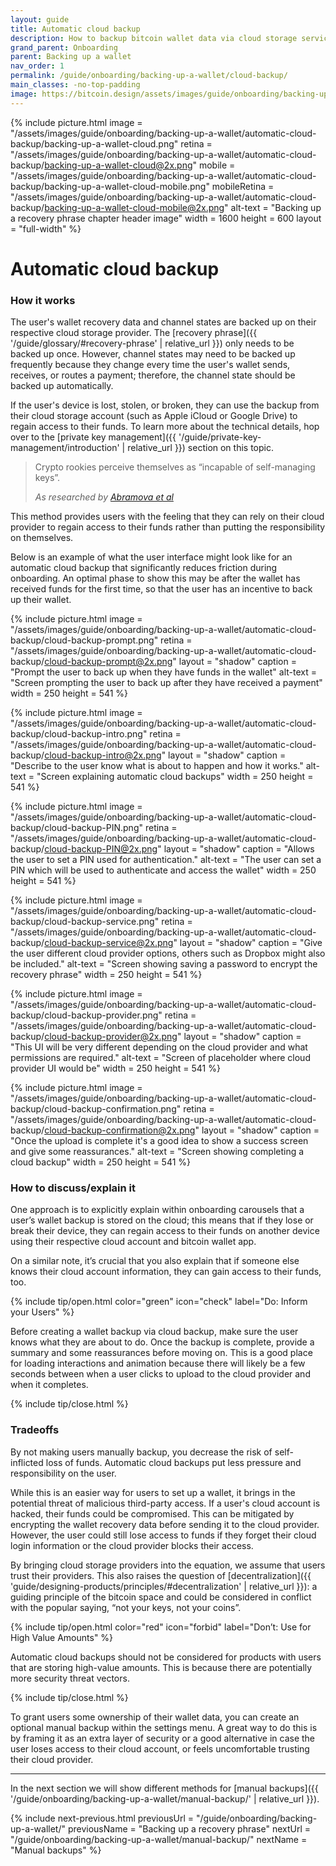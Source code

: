 ```yaml
---
layout: guide
title: Automatic cloud backup
description: How to backup bitcoin wallet data via cloud storage service providers.
grand_parent: Onboarding
parent: Backing up a wallet
nav_order: 1
permalink: /guide/onboarding/backing-up-a-wallet/cloud-backup/
main_classes: -no-top-padding
image: https://bitcoin.design/assets/images/guide/onboarding/backing-up-a-wallet/automatic-cloud-backup/backing-up-a-wallet-cloud-preview.png
---
```


<!--

Editor's notes

This chapter covers backing up wallet data via a cloud provider.

Illustration sources
- https://www.figma.com/file/q9EgLqOKcIVc0Cq7khtpNm/Onboarding-%3E-Backups?node-id=0%3A1
- https://www.figma.com/file/qr4P17z6WSPADm6oW0cKw2/?node-id=0%3A1

-->

{% include picture.html
image = "/assets/images/guide/onboarding/backing-up-a-wallet/automatic-cloud-backup/backing-up-a-wallet-cloud.png"
retina = "/assets/images/guide/onboarding/backing-up-a-wallet/automatic-cloud-backup/backing-up-a-wallet-cloud@2x.png"
mobile = "/assets/images/guide/onboarding/backing-up-a-wallet/automatic-cloud-backup/backing-up-a-wallet-cloud-mobile.png"
mobileRetina = "/assets/images/guide/onboarding/backing-up-a-wallet/automatic-cloud-backup/backing-up-a-wallet-cloud-mobile@2x.png"
alt-text = "Backing up a recovery phrase chapter header image"
width = 1600
height = 600
layout = "full-width"
%}

# Automatic cloud backup

### How it works

The user's wallet recovery data and channel states are backed up on their respective cloud storage provider. The [recovery phrase]({{ '/guide/glossary/#recovery-phrase' | relative_url }}) only needs to be backed up once. However, channel states may need to be backed up frequently because they change every time the user's wallet sends, receives, or routes a payment; therefore, the channel state should be backed up automatically.

If the user's device is lost, stolen, or broken, they can use the backup from their cloud storage account (such as Apple iCloud or Google Drive) to regain access to their funds. To learn more about the technical details, hop over to the [private key management]({{ '/guide/private-key-management/introduction' | relative_url }}) section on this topic.

> Crypto rookies perceive themselves as “incapable of self-managing keys”.
>
> <cite>As researched by <a href="https://voskart.de/pdf/u_in_crypto.pdf">Abramova et al</a></cite>

This method provides users with the feeling that they can rely on their cloud provider to regain access to their funds rather than putting the responsibility on themselves.

Below is an example of what the user interface might look like for an automatic cloud backup that significantly reduces friction during onboarding. An optimal phase to show this may be after the wallet has received funds for the first time, so that the user has an incentive to back up their wallet.

<div class="image-slide-gallery">

{% include picture.html
image = "/assets/images/guide/onboarding/backing-up-a-wallet/automatic-cloud-backup/cloud-backup-prompt.png"
retina = "/assets/images/guide/onboarding/backing-up-a-wallet/automatic-cloud-backup/cloud-backup-prompt@2x.png"
layout = "shadow"
caption = "Prompt the user to back up when they have funds in the wallet"
alt-text = "Screen prompting the user to back up after they have received a payment"
width = 250
height = 541
%}

{% include picture.html
   image = "/assets/images/guide/onboarding/backing-up-a-wallet/automatic-cloud-backup/cloud-backup-intro.png"
   retina = "/assets/images/guide/onboarding/backing-up-a-wallet/automatic-cloud-backup/cloud-backup-intro@2x.png"
   layout = "shadow"
   caption = "Describe to the user know what is about to happen and how it works."
   alt-text = "Screen explaining automatic cloud backups"
   width = 250
   height = 541
%}

{% include picture.html
     image = "/assets/images/guide/onboarding/backing-up-a-wallet/automatic-cloud-backup/cloud-backup-PIN.png"
   retina = "/assets/images/guide/onboarding/backing-up-a-wallet/automatic-cloud-backup/cloud-backup-PIN@2x.png"
   layout = "shadow"
   caption = "Allows the user to set a PIN used for authentication."
   alt-text = "The user can set a PIN which will be used to authenticate and access the wallet"
   width = 250
   height = 541
%}

{% include picture.html
     image = "/assets/images/guide/onboarding/backing-up-a-wallet/automatic-cloud-backup/cloud-backup-service.png"
   retina = "/assets/images/guide/onboarding/backing-up-a-wallet/automatic-cloud-backup/cloud-backup-service@2x.png"
   layout = "shadow"
   caption = "Give the user different cloud provider options, others such as Dropbox might also be included."
   alt-text = "Screen showing saving a password to encrypt the recovery phrase"
   width = 250
   height = 541
%}

{% include picture.html
     image = "/assets/images/guide/onboarding/backing-up-a-wallet/automatic-cloud-backup/cloud-backup-provider.png"
   retina = "/assets/images/guide/onboarding/backing-up-a-wallet/automatic-cloud-backup/cloud-backup-provider@2x.png"
   layout = "shadow"
   caption = "This UI will be very different depending on the cloud provider and what permissions are required."
   alt-text = "Screen of placeholder where cloud provider UI would be"
   width = 250
   height = 541
%}

{% include picture.html
   image = "/assets/images/guide/onboarding/backing-up-a-wallet/automatic-cloud-backup/cloud-backup-confirmation.png"
   retina = "/assets/images/guide/onboarding/backing-up-a-wallet/automatic-cloud-backup/cloud-backup-confirmation@2x.png"
   layout = "shadow"
   caption = "Once the upload is complete it's a good idea to show a success screen and give some reassurances."
   alt-text = "Screen showing completing a cloud backup"
   width = 250
   height = 541
%}

</div>

### How to discuss/explain it

One approach is to explicitly explain within onboarding carousels that a user’s wallet backup is stored on the cloud; this means that if they lose or break their device, they can regain access to their funds on another device using their respective cloud account and bitcoin wallet app.

On a similar note, it’s crucial that you also explain that if someone else knows their cloud account information, they can gain access to their funds, too.

{% include tip/open.html color="green" icon="check" label="Do: Inform your Users" %}

Before creating a wallet backup via cloud backup, make sure the user knows what they are about to do. Once the backup is complete, provide a summary and some reassurances before moving on. This is a good place for loading interactions and animation because there will likely be a few seconds between when a user clicks to upload to the cloud provider and when it completes.

{% include tip/close.html %}

### Tradeoffs

By not making users manually backup, you decrease the risk of self-inflicted loss of funds. Automatic cloud backups put less pressure and responsibility on the user.

While this is an easier way for users to set up a wallet, it brings in the potential threat of malicious third-party access. If a user's cloud account is hacked, their funds could be compromised. This can be mitigated by encrypting the wallet recovery data before sending it to the cloud provider. However, the user could still lose access to funds if they forget their cloud login information or the cloud provider blocks their access.

By bringing cloud storage providers into the equation, we assume that users trust their providers. This also raises the question of [decentralization]({{ 'guide/designing-products/principles/#decentralization' | relative_url }}): a guiding principle of the bitcoin space and could be considered in conflict with the popular saying, “not your keys, not your coins”.

{% include tip/open.html color="red" icon="forbid" label="Don’t: Use for High Value Amounts" %}

Automatic cloud backups should not be considered for products with users that are storing high-value amounts. This is because there are potentially more security threat vectors.

{% include tip/close.html %}

To grant users some ownership of their wallet data, you can create an optional manual backup within the settings menu. A great way to do this is by framing it as an extra layer of security or a good alternative in case the user loses access to their cloud account, or feels uncomfortable trusting their cloud provider.

---

In the next section we will show different methods for [manual backups]({{ '/guide/onboarding/backing-up-a-wallet/manual-backup/' | relative_url }}).

{% include next-previous.html
   previousUrl = "/guide/onboarding/backing-up-a-wallet/"
   previousName = "Backing up a recovery phrase"
   nextUrl = "/guide/onboarding/backing-up-a-wallet/manual-backup/"
   nextName = "Manual backups"
%}
